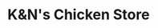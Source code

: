 ---
title: "K&N's Chicken Store"
url: /karachi/kandns-chicken-store-shop-no-9-a-plot-no-sf-01-block-e-near-dolman-mall-block-e-north-nazimabad-town/
shop: frozen food
---